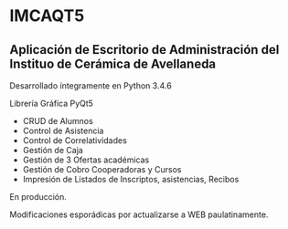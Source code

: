 # IMCAQT5

## Aplicación de Escritorio de Administración del Instituo de Cerámica de Avellaneda

Desarrollado íntegramente en Python 3.4.6

Librería Gráfica PyQt5

<ul>
  <li>CRUD de Alumnos</li>
  <li>Control de Asistencia</li>
  <li>Control de Correlatividades</li>
  <li>Gestión de Caja</li>
  <li>Gestión de 3 Ofertas académicas</li>
  <li>Gestión de Cobro Cooperadoras y Cursos</li>
  <li>Impresión de Listados de Inscriptos, asistencias, Recibos</li>
  
 </ul>
  
 En producción.
 
 Modificaciones esporádicas por actualizarse a WEB paulatinamente.
 
 
 
 
